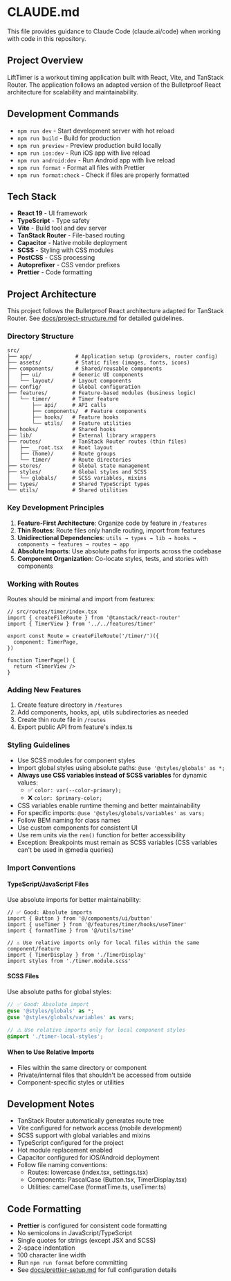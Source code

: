 # CLAUDE.md

This file provides guidance to Claude Code (claude.ai/code) when working with code in this repository.

## Project Overview

LiftTimer is a workout timing application built with React, Vite, and TanStack Router. The application follows an adapted version of the Bulletproof React architecture for scalability and maintainability.

## Development Commands

- `npm run dev` - Start development server with hot reload
- `npm run build` - Build for production
- `npm run preview` - Preview production build locally
- `npm run ios:dev` - Run iOS app with live reload
- `npm run android:dev` - Run Android app with live reload
- `npm run format` - Format all files with Prettier
- `npm run format:check` - Check if files are properly formatted

## Tech Stack

- **React 19** - UI framework
- **TypeScript** - Type safety
- **Vite** - Build tool and dev server
- **TanStack Router** - File-based routing
- **Capacitor** - Native mobile deployment
- **SCSS** - Styling with CSS modules
- **PostCSS** - CSS processing
- **Autoprefixer** - CSS vendor prefixes
- **Prettier** - Code formatting

## Project Architecture

This project follows the Bulletproof React architecture adapted for TanStack Router. See [docs/project-structure.md](./docs/project-structure.md) for detailed guidelines.

### Directory Structure

```
src/
├── app/              # Application setup (providers, router config)
├── assets/           # Static files (images, fonts, icons)
├── components/       # Shared/reusable components
│   ├── ui/          # Generic UI components
│   └── layout/      # Layout components
├── config/          # Global configuration
├── features/        # Feature-based modules (business logic)
│   └── timer/       # Timer feature
│       ├── api/     # API calls
│       ├── components/  # Feature components
│       ├── hooks/   # Feature hooks
│       └── utils/   # Feature utilities
├── hooks/           # Shared hooks
├── lib/             # External library wrappers
├── routes/          # TanStack Router routes (thin files)
│   ├── __root.tsx   # Root layout
│   ├── (home)/      # Route groups
│   └── timer/       # Route directories
├── stores/          # Global state management
├── styles/          # Global styles and SCSS
│   └── globals/     # SCSS variables, mixins
├── types/           # Shared TypeScript types
└── utils/           # Shared utilities
```

### Key Development Principles

1. **Feature-First Architecture**: Organize code by feature in `/features`
2. **Thin Routes**: Route files only handle routing, import from features
3. **Unidirectional Dependencies**: `utils → types → lib → hooks → components → features → routes → app`
4. **Absolute Imports**: Use absolute paths for imports across the codebase
5. **Component Organization**: Co-locate styles, tests, and stories with components

### Working with Routes

Routes should be minimal and import from features:

```tsx
// src/routes/timer/index.tsx
import { createFileRoute } from '@tanstack/react-router'
import { TimerView } from '../../features/timer'

export const Route = createFileRoute('/timer/')({
  component: TimerPage,
})

function TimerPage() {
  return <TimerView />
}
```

### Adding New Features

1. Create feature directory in `/features`
2. Add components, hooks, api, utils subdirectories as needed
3. Create thin route file in `/routes`
4. Export public API from feature's index.ts

### Styling Guidelines

- Use SCSS modules for component styles
- Import global styles using absolute paths: `@use '@styles/globals' as *;`
- **Always use CSS variables instead of SCSS variables** for dynamic values:
  - ✅ `color: var(--color-primary);`
  - ❌ `color: $primary-color;`
- CSS variables enable runtime theming and better maintainability
- For specific imports: `@use '@styles/globals/variables' as vars;`
- Follow BEM naming for class names
- Use custom components for consistent UI
- Use rem units via the `rem()` function for better accessibility
- Exception: Breakpoints must remain as SCSS variables (CSS variables can't be used in @media queries)

### Import Conventions

#### TypeScript/JavaScript Files

Use absolute imports for better maintainability:

```tsx
// ✅ Good: Absolute imports
import { Button } from '@/components/ui/button'
import { useTimer } from '@/features/timer/hooks/useTimer'
import { formatTime } from '@/utils/time'

// ⚠️ Use relative imports only for local files within the same component/feature
import { TimerDisplay } from './TimerDisplay'
import styles from './timer.module.scss'
```

#### SCSS Files

Use absolute paths for global styles:

```scss
// ✅ Good: Absolute import
@use '@styles/globals' as *;
@use '@styles/globals/variables' as vars;

// ⚠️ Use relative imports only for local component styles
@import './timer-local-styles';
```

#### When to Use Relative Imports

- Files within the same directory or component
- Private/internal files that shouldn't be accessed from outside
- Component-specific styles or utilities

## Development Notes

- TanStack Router automatically generates route tree
- Vite configured for network access (mobile development)
- SCSS support with global variables and mixins
- TypeScript configured for the project
- Hot module replacement enabled
- Capacitor configured for iOS/Android deployment
- Follow file naming conventions:
  - Routes: lowercase (index.tsx, settings.tsx)
  - Components: PascalCase (Button.tsx, TimerDisplay.tsx)
  - Utilities: camelCase (formatTime.ts, useTimer.ts)

## Code Formatting

- **Prettier** is configured for consistent code formatting
- No semicolons in JavaScript/TypeScript
- Single quotes for strings (except JSX and SCSS)
- 2-space indentation
- 100 character line width
- Run `npm run format` before committing
- See [docs/prettier-setup.md](./docs/prettier-setup.md) for full configuration details

